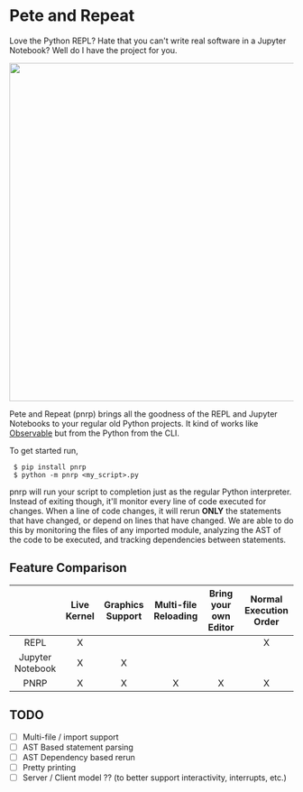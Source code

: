 # Pete and Repeat

Love the Python REPL?
Hate that you can't write real software in a Jupyter Notebook?
Well do I have the project for you.

<p align="center">
  <img width="600" src="https://cdn.rawgit.com/thmsmlr/pnrp/xxx/assets/demo.svg">
</p>

Pete and Repeat (pnrp) brings all the goodness of the REPL and Jupyter Notebooks to your regular old Python projects.
It kind of works like [Observable](https://observablehq.com) but from the Python from the CLI.

To get started run,

```
 $ pip install pnrp
 $ python -m pnrp <my_script>.py
```

pnrp will run your script to completion just as the regular Python interpreter.
Instead of exiting though, it'll monitor every line of code executed for changes.
When a line of code changes, it will rerun **ONLY** the statements that have changed, or depend on lines that have changed.
We are able to do this by monitoring the files of any imported module, analyzing the AST of the code to be executed, and tracking dependencies between statements.

## Feature Comparison


|                  | Live Kernel  | Graphics Support | Multi-file Reloading | Bring your own Editor | Normal Execution Order |
|:----------------:|:------------:|:----------------:|:--------------------:|:---------------------:|:----------------------:|
| REPL             |       X      |                  |                      |                       |            X           |
| Jupyter Notebook |       X      |         X        |                      |                       |                        |
| PNRP             |       X      |         X        |           X          |           X           |            X           |


## TODO

- [ ] Multi-file / import support
- [ ] AST Based statement parsing
- [ ] AST Dependency based rerun
- [ ] Pretty printing
- [ ] Server / Client model ?? (to better support interactivity, interrupts, etc.)
